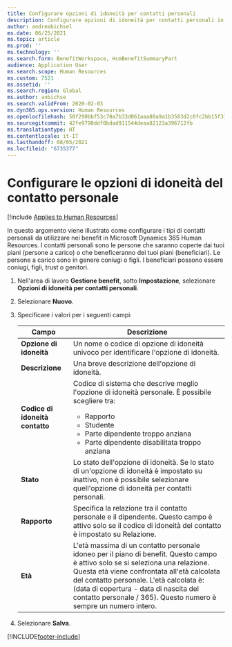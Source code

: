 ```yaml
---
title: Configurare opzioni di idoneità per contatti personali
description: Configurare opzioni di idoneità per contatti personali in Microsoft Dynamics 365 Human Resources. I contatti personali possono essere beneficiari o persone a carico.
author: andreabichsel
ms.date: 06/25/2021
ms.topic: article
ms.prod: ''
ms.technology: ''
ms.search.form: BenefitWorkspace, HcmBenefitSummaryPart
audience: Application User
ms.search.scope: Human Resources
ms.custom: 7521
ms.assetid: ''
ms.search.region: Global
ms.author: anbichse
ms.search.validFrom: 2020-02-03
ms.dyn365.ops.version: Human Resources
ms.openlocfilehash: 50f290bbf53c70a7b33d061aaa80a9a1b3583d2c0fc2bb15f31f877b611187cd
ms.sourcegitcommit: 42fe9790ddf0bdad911544deaa82123a396712fb
ms.translationtype: HT
ms.contentlocale: it-IT
ms.lasthandoff: 08/05/2021
ms.locfileid: "6735377"
---
```

# <a name="configure-personal-contact-eligibility-options"></a>Configurare le opzioni di idoneità del contatto personale

[!include [Applies to Human Resources](../includes/applies-to-hr.md)]

In questo argomento viene illustrato come configurare i tipi di contatti personali da utilizzare nei benefit in Microsoft Dynamics 365 Human Resources. I contatti personali sono le persone che saranno coperte dai tuoi piani (persone a carico) o che beneficeranno dei tuoi piani (beneficiari). Le persone a carico sono in genere coniugi o figli. I beneficiari possono essere coniugi, figli, trust o genitori.

1. Nell'area di lavoro **Gestione benefit**, sotto **Impostazione**, selezionare **Opzioni di idoneità per contatti personali**.

2. Selezionare **Nuovo**.

3. Specificare i valori per i seguenti campi:

   | Campo | Descrizione |
   | --- | --- |
   | **Opzione di idoneità** | Un nome o codice di opzione di idoneità univoco per identificare l'opzione di idoneità. |
   | **Descrizione** | Una breve descrizione dell'opzione di idoneità. |
   | **Codice di idoneità contatto** | Codice di sistema che descrive meglio l'opzione di idoneità personale. È possibile scegliere tra: <ul><li>Rapporto</li><li>Studente</li><li>Parte dipendente troppo anziana</li><li>Parte dipendente disabilitata troppo anziana</li></ul> |
   | **Stato** | Lo stato dell'opzione di idoneità. Se lo stato di un'opzione di idoneità è impostato su inattivo, non è possibile selezionare quell'opzione di idoneità per contatti personali. |
   | **Rapporto** | Specifica la relazione tra il contatto personale e il dipendente. Questo campo è attivo solo se il codice di idoneità del contatto è impostato su Relazione. |
   | **Età** | L'età massima di un contatto personale idoneo per il piano di benefit. Questo campo è attivo solo se si seleziona una relazione. Questa età viene confrontata all'età calcolata del contatto personale. L'età calcolata è: (data di copertura - data di nascita del contatto personale / 365). Questo numero è sempre un numero intero. |

4. Selezionare **Salva**. 


[!INCLUDE[footer-include](../includes/footer-banner.md)]
